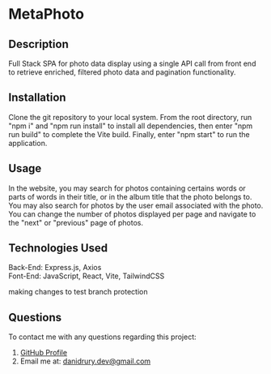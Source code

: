 # MetaPhoto

## Description
Full Stack SPA for photo data display using a single API call from front end to retrieve enriched, filtered photo data and pagination functionality.

## Installation
Clone the git repository to your local system. From the root directory, run "npm i" and "npm run install" to install all dependencies, then enter "npm run build" to complete the Vite build. Finally, enter "npm start" to run the application.

## Usage
In the website, you may search for photos containing certains words or parts of words in their title, or in the album title that the photo belongs to. You may also search for photos by the user email associated with the photo. You can change the number of photos displayed per page and navigate to the "next" or "previous" page of photos.

## Technologies Used
Back-End: Express.js, Axios  
Font-End: JavaScript, React, Vite, TailwindCSS

making changes to test branch protection

## Questions
To contact me with any questions regarding this project:
1. [GitHub Profile](https://github.com/DaniDrury)
2. Email me at: <danidrury.dev@gmail.com>